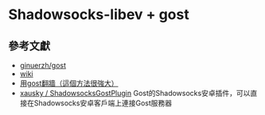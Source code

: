 # Shadowsocks-libev + gost

## 參考文獻
* [ginuerzh/gost](https://github.com/ginuerzh/gost/)
* [wiki](https://docs.ginuerzh.xyz/gost/)
* [用gost翻牆（這個方法很強大）](https://briteming.blogspot.com/2015/05/gost.html)
* [xausky / ShadowsocksGostPlugin](https://github.com/xausky/ShadowsocksGostPlugin) Gost的Shadowsocks安卓插件，可以直接在Shadowsocks安卓客戶端上連接Gost服務器
